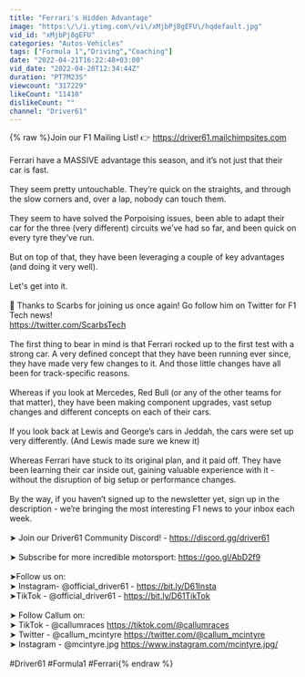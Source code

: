 ```yaml
---
title: "Ferrari's Hidden Advantage"
image: "https:\/\/i.ytimg.com\/vi\/xMjbPj8gEFU\/hqdefault.jpg"
vid_id: "xMjbPj8gEFU"
categories: "Autos-Vehicles"
tags: ["Formula 1","Driving","Coaching"]
date: "2022-04-21T16:22:48+03:00"
vid_date: "2022-04-20T12:34:44Z"
duration: "PT7M23S"
viewcount: "317229"
likeCount: "11410"
dislikeCount: ""
channel: "Driver61"
---
```

{% raw %}Join our F1 Mailing List! 👉 <a rel="nofollow" target="blank" href="https://driver61.mailchimpsites.com">https://driver61.mailchimpsites.com</a><br /><br />Ferrari have a MASSIVE advantage this season, and it’s not just that their car is fast.<br /><br />They seem pretty untouchable. They’re quick on the straights, and through the slow corners and, over a lap, nobody can touch them.<br /><br />They seem to have solved the Porpoising issues, been able to adapt their car for the three (very different) circuits we’ve had so far, and been quick on every tyre they’ve run. <br /><br />But on top of that, they have been leveraging a couple of key advantages (and doing it very well).<br /><br />Let's get into it. <br /><br />🔧 Thanks to Scarbs for joining us once again! Go follow him on Twitter for F1 Tech news!<br /><a rel="nofollow" target="blank" href="https://twitter.com/ScarbsTech">https://twitter.com/ScarbsTech</a><br /><br />The first thing to bear in mind is that Ferrari rocked up to the first test with a strong car. A very defined concept that they have been running ever since, they have made very few changes to it. And those little changes have all been for track-specific reasons. <br /><br />Whereas if you look at Mercedes, Red Bull (or any of the other teams for that matter), they have been making component upgrades, vast setup changes and different concepts on each of their cars. <br /><br />If you look back at Lewis and George’s cars in Jeddah, the cars were set up very differently. (And Lewis made sure we knew it)<br /><br />Whereas Ferrari have stuck to its original plan, and it paid off. They have been learning their car inside out, gaining valuable experience with it - without the disruption of big setup or performance changes. <br /><br />By the way, if you haven’t signed up to the newsletter yet, sign up in the description - we’re bringing the most interesting F1 news to your inbox each week.<br /><br />➤ Join our Driver61 Community Discord! - <a rel="nofollow" target="blank" href="https://discord.gg/driver61">https://discord.gg/driver61</a><br /><br />➤ Subscribe for more incredible motorsport: <a rel="nofollow" target="blank" href="https://goo.gl/AbD2f9">https://goo.gl/AbD2f9</a><br /><br />➤Follow us on:<br />   ➤ Instagram- @official_driver61 - <a rel="nofollow" target="blank" href="https://bit.ly/D61Insta">https://bit.ly/D61Insta</a><br />   ➤TikTok - @official_driver61 - <a rel="nofollow" target="blank" href="https://bit.ly/D61TikTok">https://bit.ly/D61TikTok</a><br /><br />➤ Follow Callum on:<br /> ➤ TikTok - @callumraces <a rel="nofollow" target="blank" href="https://tiktok.com/@callumraces">https://tiktok.com/@callumraces</a><br /> ➤ Twitter - @callum_mcintyre <a rel="nofollow" target="blank" href="https://twitter.com/@callum_mcintyre">https://twitter.com/@callum_mcintyre</a><br /> ➤ Instagram - @mcintyre.jpg <a rel="nofollow" target="blank" href="https://www.instagram.com/mcintyre.jpg/">https://www.instagram.com/mcintyre.jpg/</a><br /><br />#Driver61 #Formula1 #Ferrari{% endraw %}
